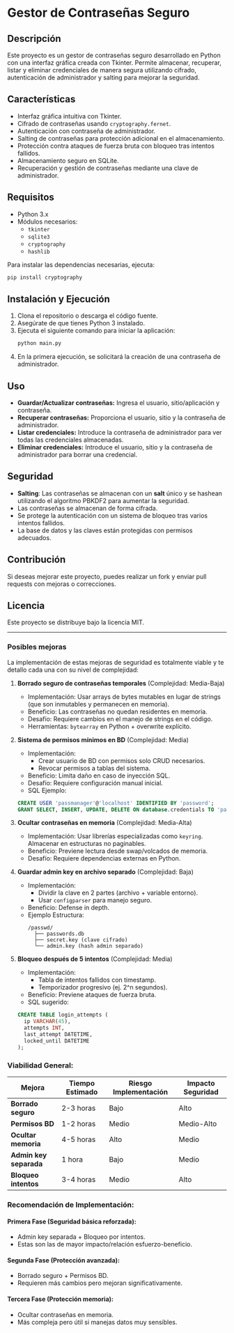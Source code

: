 # Gestor de Contraseñas Seguro

## Descripción
Este proyecto es un gestor de contraseñas seguro desarrollado en Python con una interfaz gráfica creada con Tkinter. Permite almacenar, recuperar, listar y eliminar credenciales de manera segura utilizando cifrado, autenticación de administrador y salting para mejorar la seguridad.

## Características
- Interfaz gráfica intuitiva con Tkinter.
- Cifrado de contraseñas usando `cryptography.fernet`.
- Autenticación con contraseña de administrador.
- Salting de contraseñas para protección adicional en el almacenamiento.
- Protección contra ataques de fuerza bruta con bloqueo tras intentos fallidos.
- Almacenamiento seguro en SQLite.
- Recuperación y gestión de contraseñas mediante una clave de administrador.

## Requisitos
- Python 3.x
- Módulos necesarios:
  - `tkinter`
  - `sqlite3`
  - `cryptography`
  - `hashlib`

Para instalar las dependencias necesarias, ejecuta:
```sh
pip install cryptography
```

## Instalación y Ejecución
1. Clona el repositorio o descarga el código fuente.
2. Asegúrate de que tienes Python 3 instalado.
3. Ejecuta el siguiente comando para iniciar la aplicación:
   ```sh
   python main.py
   ```
4. En la primera ejecución, se solicitará la creación de una contraseña de administrador.

## Uso
- **Guardar/Actualizar contraseñas:** Ingresa el usuario, sitio/aplicación y contraseña.
- **Recuperar contraseñas:** Proporciona el usuario, sitio y la contraseña de administrador.
- **Listar credenciales:** Introduce la contraseña de administrador para ver todas las credenciales almacenadas.
- **Eliminar credenciales:** Introduce el usuario, sitio y la contraseña de administrador para borrar una credencial.

## Seguridad
- **Salting**: Las contraseñas se almacenan con un **salt** único y se hashean utilizando el algoritmo PBKDF2 para aumentar la seguridad.
- Las contraseñas se almacenan de forma cifrada.
- Se protege la autenticación con un sistema de bloqueo tras varios intentos fallidos.
- La base de datos y las claves están protegidas con permisos adecuados.

## Contribución
Si deseas mejorar este proyecto, puedes realizar un fork y enviar pull requests con mejoras o correcciones.

## Licencia
Este proyecto se distribuye bajo la licencia MIT.

---

### Posibles mejoras

La implementación de estas mejoras de seguridad es totalmente viable y te detallo cada una con su nivel de complejidad:

1. **Borrado seguro de contraseñas temporales** (Complejidad: Media-Baja)
   - Implementación: Usar arrays de bytes mutables en lugar de strings (que son inmutables y permanecen en memoria).
   - Beneficio: Las contraseñas no quedan residentes en memoria.
   - Desafío: Requiere cambios en el manejo de strings en el código.
   - Herramientas: `bytearray` en Python + overwrite explícito.

2. **Sistema de permisos mínimos en BD** (Complejidad: Media)
   - Implementación:
     - Crear usuario de BD con permisos solo CRUD necesarios.
     - Revocar permisos a tablas del sistema.
   - Beneficio: Limita daño en caso de inyección SQL.
   - Desafío: Requiere configuración manual inicial.
   - SQL Ejemplo:
   ```sql
   CREATE USER 'passmanager'@'localhost' IDENTIFIED BY 'password';
   GRANT SELECT, INSERT, UPDATE, DELETE ON database.credentials TO 'passmanager'@'localhost';
   ```

3. **Ocultar contraseñas en memoria** (Complejidad: Media-Alta)
   - Implementación: Usar librerías especializadas como `keyring`. Almacenar en estructuras no paginables.
   - Beneficio: Previene lectura desde swap/volcados de memoria.
   - Desafío: Requiere dependencias externas en Python.

4. **Guardar admin key en archivo separado** (Complejidad: Baja)
   - Implementación:
     - Dividir la clave en 2 partes (archivo + variable entorno).
     - Usar `configparser` para manejo seguro.
   - Beneficio: Defense in depth.
   - Ejemplo Estructura:
     ```
     /passwd/
       ├── passwords.db
       ├── secret.key (clave cifrado)
       └── admin.key (hash admin separado)
     ```

5. **Bloqueo después de 5 intentos** (Complejidad: Media)
   - Implementación:
     - Tabla de intentos fallidos con timestamp.
     - Temporizador progresivo (ej. 2^n segundos).
   - Beneficio: Previene ataques de fuerza bruta.
   - SQL sugerido:
   ```sql
   CREATE TABLE login_attempts (
     ip VARCHAR(45),
     attempts INT,
     last_attempt DATETIME,
     locked_until DATETIME
   );
   ```

### Viabilidad General:
| Mejora               | Tiempo Estimado | Riesgo Implementación | Impacto Seguridad |
|----------------------|-----------------|-----------------------|-------------------|
| **Borrado seguro**    | 2-3 horas       | Bajo                  | Alto              |
| **Permisos BD**       | 1-2 horas       | Medio                 | Medio-Alto        |
| **Ocultar memoria**   | 4-5 horas       | Alto                  | Medio             |
| **Admin key separada**| 1 hora          | Bajo                  | Medio             |
| **Bloqueo intentos**  | 3-4 horas       | Medio                 | Alto              |

### Recomendación de Implementación:
#### **Primera Fase (Seguridad básica reforzada):**
- Admin key separada + Bloqueo por intentos.
- Estas son las de mayor impacto/relación esfuerzo-beneficio.

#### **Segunda Fase (Protección avanzada):**
- Borrado seguro + Permisos BD.
- Requieren más cambios pero mejoran significativamente.

#### **Tercera Fase (Protección memoria):**
- Ocultar contraseñas en memoria.
- Más compleja pero útil si manejas datos muy sensibles.